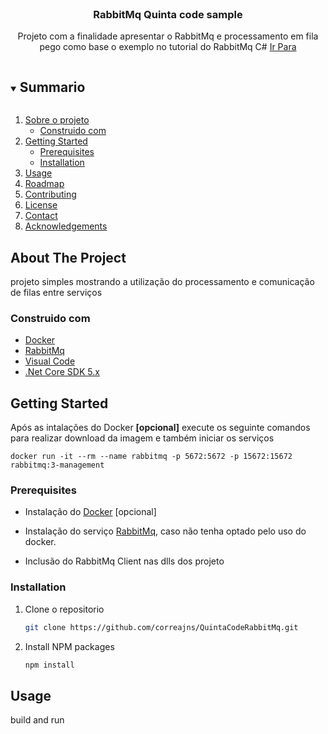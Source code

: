 <br />
<p align="center">

  <h3 align="center">RabbitMq Quinta code sample</h3>

  <p align="center">
    Projeto com a finalidade apresentar o RabbitMq e processamento em fila
    <br />
    pego como base o exemplo no tutorial do RabbitMq C# 
    <a href="https://www.rabbitmq.com/tutorials/tutorial-one-dotnet.html">Ir Para</a>
  </p>
</p>



<!-- TABLE OF CONTENTS -->
<details open="open">
  <summary><h2 style="display: inline-block">Summario</h2></summary>
  <ol>
    <li>
      <a href="#about-the-project">Sobre o projeto</a>
      <ul>
        <li><a href="#construido-com">Construido com</a></li>
      </ul>
    </li>
    <li>
      <a href="#getting-started">Getting Started</a>
      <ul>
        <li><a href="#prerequisites">Prerequisites</a></li>
        <li><a href="#installation">Installation</a></li>
      </ul>
    </li>
    <li><a href="#usage">Usage</a></li>
    <li><a href="#roadmap">Roadmap</a></li>
    <li><a href="#contributing">Contributing</a></li>
    <li><a href="#license">License</a></li>
    <li><a href="#contact">Contact</a></li>
    <li><a href="#acknowledgements">Acknowledgements</a></li>
  </ol>
</details>



<!-- ABOUT THE PROJECT -->
## About The Project

projeto simples mostrando a utilização do processamento e comunicação de filas entre serviços

### Construido com

* [Docker](https://www.docker.com/products/docker-desktop)
* [RabbitMq](https://www.rabbitmq.com/download.html)
* [Visual Code](https://code.visualstudio.com/download)
* [.Net Core SDK 5.x](https://dotnet.microsoft.com/download)





<!-- GETTING STARTED -->
## Getting Started


Após as intalações do Docker **[opcional]** execute os seguinte comandos para realizar download da imagem e também iniciar os serviços
```
docker run -it --rm --name rabbitmq -p 5672:5672 -p 15672:15672 rabbitmq:3-management
```


### Prerequisites

* Instalação do [Docker](https://www.docker.com/get-started) [opcional]

* Instalação do serviço [RabbitMq](https://www.rabbitmq.com/#getstarted), caso não tenha optado pelo uso do docker.

* Inclusão do RabbitMq Client nas dlls dos projeto

### Installation

1. Clone o repositorio
   ```sh
   git clone https://github.com/correajns/QuintaCodeRabbitMq.git
   ```
2. Install NPM packages
   ```sh
   npm install
   ```



<!-- USAGE EXAMPLES -->
## Usage

build and run 

